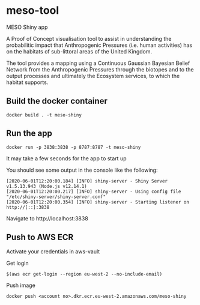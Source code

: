 # meso-tool

MESO Shiny app

A Proof of Concept visualisation tool to assist in understanding the probabilitic impact that Anthropogenic Pressures (i.e. human activities) has on the habitats of sub-littoral areas of the United Kingdom.

The tool provides a mapping using a Continuous Gaussian Bayesian Belief Network from the Anthropogenic Pressures through the biotopes and to the output processes and ultimately the Ecosystem services, to which the habitat supports.

## Build the docker container

    docker build . -t meso-shiny

## Run the app

    docker run -p 3838:3838 -p 8787:8787 -t meso-shiny

It may take a few seconds for the app to start up

You should see some output in the console like the following:

    [2020-06-01T12:20:00.184] [INFO] shiny-server - Shiny Server v1.5.13.943 (Node.js v12.14.1)
    [2020-06-01T12:20:00.217] [INFO] shiny-server - Using config file "/etc/shiny-server/shiny-server.conf"
    [2020-06-01T12:20:00.354] [INFO] shiny-server - Starting listener on http://[::]:3838

Navigate to http://localhost:3838

## Push to AWS ECR

Activate your credentials in aws-vault

Get login

    $(aws ecr get-login --region eu-west-2 --no-include-email)

Push image

    docker push <account no>.dkr.ecr.eu-west-2.amazonaws.com/meso-shiny
